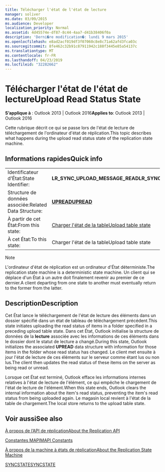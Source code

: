 ```yaml
---
title: Télécharger l'état de l'état de lecture
manager: soliver
ms.date: 03/09/2015
ms.audience: Developer
localization_priority: Normal
ms.assetid: 4d45574e-df87-8c44-4aa7-d41b38406f0a
description: 'Derni�re modification�: lundi 9 mars 2015'
ms.openlocfilehash: e8ad2acf019df3f07060c8e8c71a62afd3fca03c
ms.sourcegitcommit: 8fe462c32b91c87911942c188f3445e85a54137c
ms.translationtype: MT
ms.contentlocale: fr-FR
ms.lasthandoff: 04/23/2019
ms.locfileid: "32282662"
---
```

# <a name="upload-read-status-state"></a><span data-ttu-id="e0369-103">Télécharger l'état de l'état de lecture</span><span class="sxs-lookup"><span data-stu-id="e0369-103">Upload Read Status State</span></span>

  
  
<span data-ttu-id="e0369-104">**S’applique à** : Outlook 2013 | Outlook 2016</span><span class="sxs-lookup"><span data-stu-id="e0369-104">**Applies to**: Outlook 2013 | Outlook 2016</span></span> 
  
 <span data-ttu-id="e0369-105">Cette rubrique décrit ce qui se passe lors de l'état de lecture de téléchargement de l'ordinateur d'état de réplication.</span><span class="sxs-lookup"><span data-stu-id="e0369-105">This topic describes what happens during the upload read status state of the replication state machine.</span></span> 
  
## <a name="quick-info"></a><span data-ttu-id="e0369-106">Informations rapides</span><span class="sxs-lookup"><span data-stu-id="e0369-106">Quick info</span></span>

|||
|:-----|:-----|
|<span data-ttu-id="e0369-107">Identificateur d'État:</span><span class="sxs-lookup"><span data-stu-id="e0369-107">State Identifier:</span></span>  <br/> |<span data-ttu-id="e0369-108">**LR_SYNC_UPLOAD_MESSAGE_READ**</span><span class="sxs-lookup"><span data-stu-id="e0369-108">**LR_SYNC_UPLOAD_MESSAGE_READ**</span></span> <br/> |
|<span data-ttu-id="e0369-109">Structure de données associée:</span><span class="sxs-lookup"><span data-stu-id="e0369-109">Related Data Structure:</span></span>  <br/> |<span data-ttu-id="e0369-110">**[UPREAD](upread.md)**</span><span class="sxs-lookup"><span data-stu-id="e0369-110">**[UPREAD](upread.md)**</span></span> <br/> |
|<span data-ttu-id="e0369-111">À partir de cet État:</span><span class="sxs-lookup"><span data-stu-id="e0369-111">From this state:</span></span>  <br/> |[<span data-ttu-id="e0369-112">Charger l'état de la table</span><span class="sxs-lookup"><span data-stu-id="e0369-112">Upload table state</span></span>](upload-table-state.md) <br/> |
|<span data-ttu-id="e0369-113">À cet État:</span><span class="sxs-lookup"><span data-stu-id="e0369-113">To this state:</span></span>  <br/> |<span data-ttu-id="e0369-114">Charger l'état de la table</span><span class="sxs-lookup"><span data-stu-id="e0369-114">Upload table state</span></span>  <br/> |
   
> [!NOTE]
> <span data-ttu-id="e0369-115">L'ordinateur d'état de réplication est un ordinateur d'État déterministe.</span><span class="sxs-lookup"><span data-stu-id="e0369-115">The replication state machine is a deterministic state machine.</span></span> <span data-ttu-id="e0369-116">Un client qui se déplace d'un État à un autre doit finalement revenir au premier de ce dernier.</span><span class="sxs-lookup"><span data-stu-id="e0369-116">A client departing from one state to another must eventually return to the former from the latter.</span></span> 
  
## <a name="description"></a><span data-ttu-id="e0369-117">Description</span><span class="sxs-lookup"><span data-stu-id="e0369-117">Description</span></span>

<span data-ttu-id="e0369-118">Cet État lance le téléchargement de l'état de lecture des éléments dans un dossier spécifié dans un état de tableau de téléchargement précédent.</span><span class="sxs-lookup"><span data-stu-id="e0369-118">This state initiates uploading the read status of items in a folder specified in a preceding upload table state.</span></span> <span data-ttu-id="e0369-119">Dans cet État, Outlook initialise la structure de données de la **lecture** associée avec les informations de ces éléments dans le dossier dont le statut de lecture a changé.</span><span class="sxs-lookup"><span data-stu-id="e0369-119">During this state, Outlook initializes the associated **UPREAD** data structure with information for those items in the folder whose read status has changed.</span></span> <span data-ttu-id="e0369-120">Le client met ensuite à jour l'état de lecture de ces éléments sur le serveur comme étant lus ou non lus.</span><span class="sxs-lookup"><span data-stu-id="e0369-120">The client then updates the read status of these items on the server as being read or unread.</span></span> 
  
<span data-ttu-id="e0369-121">Lorsque cet État est terminé, Outlook efface les informations internes relatives à l'état de lecture de l'élément, ce qui empêche le chargement de l'état de lecture de l'élément.</span><span class="sxs-lookup"><span data-stu-id="e0369-121">When this state ends, Outlook clears the internal information about the item's read status, preventing the item's read status from being uploaded again.</span></span> <span data-ttu-id="e0369-122">Le magasin local revient à l'état de la table de chargement.</span><span class="sxs-lookup"><span data-stu-id="e0369-122">The local store returns to the upload table state.</span></span>
  
## <a name="see-also"></a><span data-ttu-id="e0369-123">Voir aussi</span><span class="sxs-lookup"><span data-stu-id="e0369-123">See also</span></span>



[<span data-ttu-id="e0369-124">À propos de l’API de réplication</span><span class="sxs-lookup"><span data-stu-id="e0369-124">About the Replication API</span></span>](about-the-replication-api.md)
  
[<span data-ttu-id="e0369-125">Constantes MAPI</span><span class="sxs-lookup"><span data-stu-id="e0369-125">MAPI Constants</span></span>](mapi-constants.md)
  
[<span data-ttu-id="e0369-126">À propos de la machine à états de réplication</span><span class="sxs-lookup"><span data-stu-id="e0369-126">About the Replication State Machine</span></span>](about-the-replication-state-machine.md)
  
[<span data-ttu-id="e0369-127">SYNCSTATE</span><span class="sxs-lookup"><span data-stu-id="e0369-127">SYNCSTATE</span></span>](syncstate.md)

